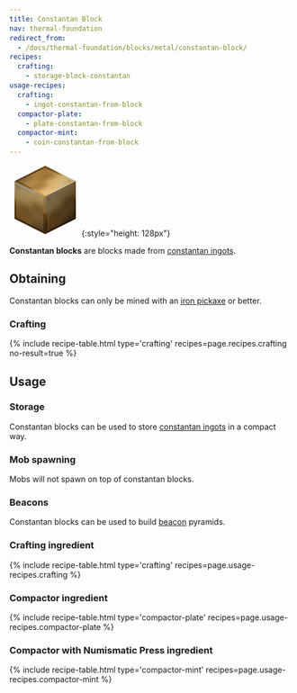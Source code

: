 ```yaml
---
title: Constantan Block
nav: thermal-foundation
redirect_from:
  - /docs/thermal-foundation/blocks/metal/constantan-block/
recipes:
  crafting:
    - storage-block-constantan
usage-recipes:
  crafting:
    - ingot-constantan-from-block
  compactor-plate:
    - plate-constantan-from-block
  compactor-mint:
    - coin-constantan-from-block
---
```


![Constantan block](/assets/images/thermal-foundation/storage-block-constantan.png){:style="height: 128px"}


**Constantan blocks** are blocks made from [constantan
ingots](/docs/constantan-ingot/).


Obtaining
---------

Constantan blocks can only be mined with an [iron
pickaxe](https://minecraft.gamepedia.com/Pickaxe) or better.

### Crafting
{% include recipe-table.html type='crafting' recipes=page.recipes.crafting no-result=true %}


Usage
-----

### Storage
Constantan blocks can be used to store [constantan
ingots](/docs/constantan-ingot/) in a compact way.

### Mob spawning
Mobs will not spawn on top of constantan blocks.

### Beacons
Constantan blocks can be used to build
[beacon](https://minecraft.gamepedia.com/Beacon) pyramids.

### Crafting ingredient
{% include recipe-table.html type='crafting' recipes=page.usage-recipes.crafting %}

### Compactor ingredient
{% include recipe-table.html type='compactor-plate' recipes=page.usage-recipes.compactor-plate %}

### Compactor with Numismatic Press ingredient
{% include recipe-table.html type='compactor-mint' recipes=page.usage-recipes.compactor-mint %}
